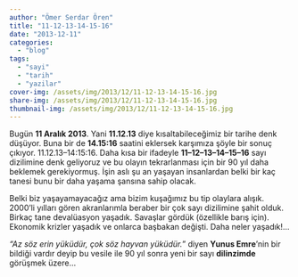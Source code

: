 ```yaml
---
author: "Ömer Serdar Ören"
title: "11-12-13-14-15-16"
date: "2013-12-11"
categories: 
  - "blog"
tags: 
  - "sayi"
  - "tarih"
  - "yazilar"
cover-img: /assets/img/2013/12/11-12-13-14-15-16.jpg
share-img: /assets/img/2013/12/11-12-13-14-15-16.jpg
thumbnail-img: /assets/img/2013/12/11-12-13-14-15-16.jpg
---
```


Bugün **11 Aralık 2013**. Yani **11.12.13** diye kısaltabileceğimiz bir tarihe denk düşüyor. Buna bir de **14.15:16** saatini eklersek karşımıza şöyle bir sonuç çıkıyor. 11.12.13–14:15:16. Daha kısa bir ifadeyle **11–12–13–14–15–16** sayı dizilimine denk geliyoruz ve bu olayın tekrarlanması için bir 90 yıl daha beklemek gerekiyormuş. İşin aslı şu an yaşayan insanlardan belki bir kaç tanesi bunu bir daha yaşama şansına sahip olacak.

Belki biz yaşayamayacağız ama bizim kuşağımız bu tip olaylara alışık. 2000’li yılları gören akranlarımla beraber bir çok sayı dizilimine şahit olduk. Birkaç tane devalüasyon yaşadık. Savaşlar gördük (özellikle barış için). Ekonomik krizler yaşadık ve onlarca başbakan değişti. Daha neler yaşadık!…

_“Az söz erin yüküdür, çok söz hayvan yüküdür._” diyen **Yunus Emre**’nin bir bildiği vardır deyip bu vesile ile 90 yıl sonra yeni bir sayı **dilinzimde** görüşmek üzere…
